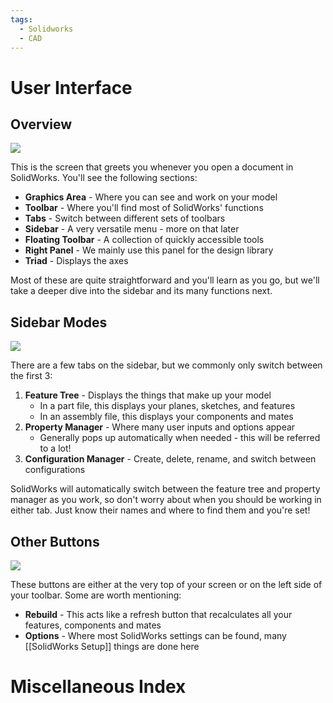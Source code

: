```yaml
---
tags:
  - Solidworks
  - CAD
---
```

# User Interface
## Overview

![](https://i.imgur.com/gPE742L.png)

This is the screen that greets you whenever you open a document in SolidWorks. You'll see the following sections:
- **Graphics Area** - Where you can see and work on your model
- **Toolbar** - Where you'll find most of SolidWorks' functions
- **Tabs** - Switch between different sets of toolbars
- **Sidebar** - A very versatile menu - more on that later
- **Floating Toolbar** - A collection of quickly accessible tools
- **Right Panel** - We mainly use this panel for the design library
- **Triad** - Displays the axes

Most of these are quite straightforward and you'll learn as you go, but we'll take a deeper dive into the sidebar and its many functions next.
## Sidebar Modes

![](https://i.imgur.com/9ycXWJF.png)

There are a few tabs on the sidebar, but we commonly only switch between the first 3:
1. **Feature Tree** - Displays the things that make up your model
	- In a part file, this displays your planes, sketches, and features
	- In an assembly file, this displays your components and mates
2. **Property Manager** - Where many user inputs and options appear
	- Generally pops up automatically when needed - this will be referred to a lot!
3. **Configuration Manager** - Create, delete, rename, and switch between configurations

SolidWorks will automatically switch between the feature tree and property manager as you work, so don't worry about when you should be working in either tab. Just know their names and where to find them and you're set!
## Other Buttons

![](https://i.imgur.com/TW0d3HI.png)

These buttons are either at the very top of your screen or on the left side of your toolbar. Some are worth mentioning:
- **Rebuild** - This acts like a refresh button that recalculates all your features, components and mates
- **Options** - Where most SolidWorks settings can be found, many [[SolidWorks Setup]] things are done here
# Miscellaneous Index